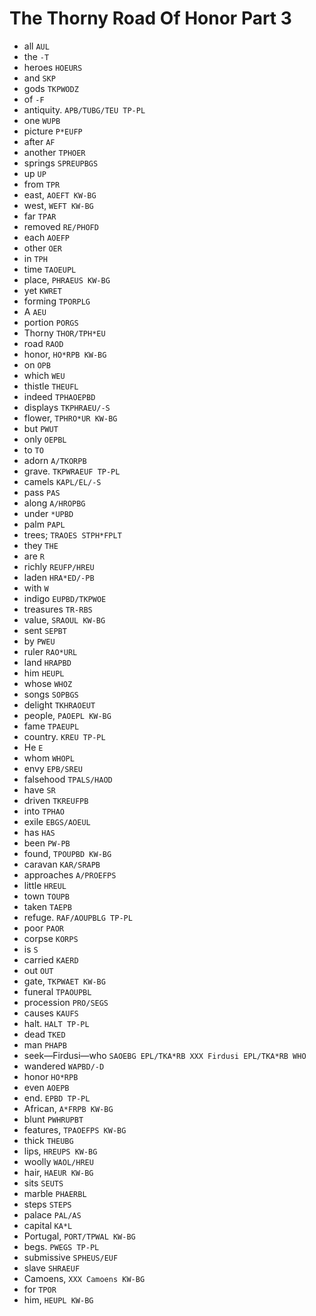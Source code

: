 # The Thorny Road Of Honor Part 3

* all `AUL`
* the `-T`
* heroes `HOEURS`
* and `SKP`
* gods `TKPWODZ`
* of `-F`
* antiquity. `APB/TUBG/TEU TP-PL`
* one `WUPB`
* picture `P*EUFP`
* after `AF`
* another `TPHOER`
* springs `SPREUPBGS`
* up `UP`
* from `TPR`
* east, `AOEFT KW-BG`
* west, `WEFT KW-BG`
* far `TPAR`
* removed `RE/PHOFD`
* each `AOEFP`
* other `OER`
* in `TPH`
* time `TAOEUPL`
* place, `PHRAEUS KW-BG`
* yet `KWRET`
* forming `TPORPLG`
* A `AEU`
* portion `PORGS`
* Thorny `THOR/TPH*EU`
* road `RAOD`
* honor, `HO*RPB KW-BG`
* on `OPB`
* which `WEU`
* thistle `THEUFL`
* indeed `TPHAOEPBD`
* displays `TKPHRAEU/-S`
* flower, `TPHRO*UR KW-BG`
* but `PWUT`
* only `OEPBL`
* to `TO`
* adorn `A/TKORPB`
* grave. `TKPWRAEUF TP-PL`
* camels `KAPL/EL/-S`
* pass `PAS`
* along `A/HROPBG`
* under `*UPBD`
* palm `PAPL`
* trees; `TRAOES STPH*FPLT`
* they `THE`
* are `R`
* richly `REUFP/HREU`
* laden `HRA*ED/-PB`
* with `W`
* indigo `EUPBD/TKPWOE`
* treasures `TR-RBS`
* value, `SRAOUL KW-BG`
* sent `SEPBT`
* by `PWEU`
* ruler `RAO*URL`
* land `HRAPBD`
* him `HEUPL`
* whose `WHOZ`
* songs `SOPBGS`
* delight `TKHRAOEUT`
* people, `PAOEPL KW-BG`
* fame `TPAEUPL`
* country. `KREU TP-PL`
* He `E`
* whom `WHOPL`
* envy `EPB/SREU`
* falsehood `TPALS/HAOD`
* have `SR`
* driven `TKREUFPB`
* into `TPHAO`
* exile `EBGS/AOEUL`
* has `HAS`
* been `PW-PB`
* found, `TPOUPBD KW-BG`
* caravan `KAR/SRAPB`
* approaches `A/PROEFPS`
* little `HREUL`
* town `TOUPB`
* taken `TAEPB`
* refuge. `RAF/AOUPBLG TP-PL`
* poor `PAOR`
* corpse `KORPS`
* is `S`
* carried `KAERD`
* out `OUT`
* gate, `TKPWAET KW-BG`
* funeral `TPAOUPBL`
* procession `PRO/SEGS`
* causes `KAUFS`
* halt. `HALT TP-PL`
* dead `TKED`
* man `PHAPB`
* seek—Firdusi—who `SAOEBG EPL/TKA*RB XXX Firdusi EPL/TKA*RB WHO`
* wandered `WAPBD/-D`
* honor `HO*RPB`
* even `AOEPB`
* end. `EPBD TP-PL`
* African, `A*FRPB KW-BG`
* blunt `PWHRUPBT`
* features, `TPAOEFPS KW-BG`
* thick `THEUBG`
* lips, `HREUPS KW-BG`
* woolly `WAOL/HREU`
* hair, `HAEUR KW-BG`
* sits `SEUTS`
* marble `PHAERBL`
* steps `STEPS`
* palace `PAL/AS`
* capital `KA*L`
* Portugal, `PORT/TPWAL KW-BG`
* begs. `PWEGS TP-PL`
* submissive `SPHEUS/EUF`
* slave `SHRAEUF`
* Camoens, `XXX Camoens KW-BG`
* for `TPOR`
* him, `HEUPL KW-BG`
